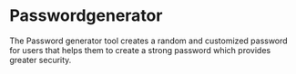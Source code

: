 # Passwordgenerator
The Password generator tool creates a random and customized password for users that helps them to create a strong password which provides greater security.
